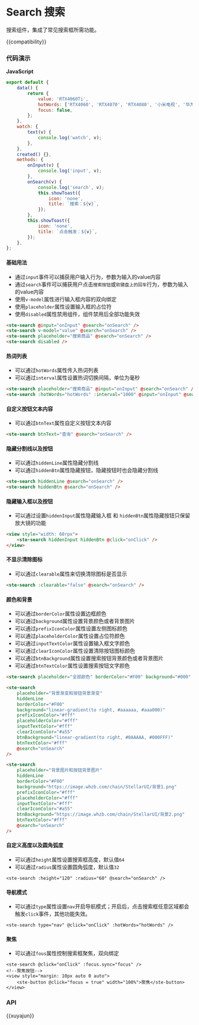 # Search 搜索

搜索组件，集成了常见搜索框所需功能。

{{compatibility}}

### 代码演示

**JavaScript**

```javascript
export default {
	data() {
		return {
			value: 'RTX4060Ti',
			hotWords: ['RTX4060', 'RTX4070', 'RTX4080', '小米电视', '华为手机'],
			focus: false,
		};
	},
	watch: {
		text(v) {
			console.log('watch', v);
		},
	},
	created() {},
	methods: {
		onInput(v) {
			console.log('input', v);
		},
		onSearch(v) {
			console.log('search', v);
			this.showToast({
				icon: 'none',
				title: `搜索：${v}`,
			});
		},
		this.showToast({
			icon: 'none',
			title: `点击触发：${v}`,
		});
	},
};
```

#### 基础用法

-   通过`input`事件可以捕获用户输入行为，参数为输入的value内容
-   通过`search`事件可以捕获用户点击`搜索按钮`或`软键盘上的回车`行为，参数为输入的value内容
-   使用`v-model`属性进行输入框内容的双向绑定
-   使用`placeholder`属性设置输入框的占位符
-   使用`disabled`属性禁用组件，组件禁用后全部功能失效

```html
<ste-search @input="onInput" @search="onSearch" />
<ste-search v-model="value" @search="onSearch" />
<ste-search placeholder="搜索商品" @search="onSearch" />
<ste-search disabled />
```

#### 热词列表

-   可以通过`hotWords`属性传入热词列表
-   可以通过`interval`属性设置热词切换间隔，单位为毫秒

```html
<ste-search placeholder="搜索商品" @input="onInput" @search="onSearch" />
<ste-search :hotWords="hotWords" :interval="1000" @input="onInput" @search="onSearch" />
```

#### 自定义按钮文本内容

-   可以通过`btnText`属性自定义按钮文本内容

```html
<ste-search btnText="查询" @search="onSearch" />
```

#### 隐藏分割线以及按钮

-   可以通过`hiddenLine`属性隐藏分割线
-   可以通过`hiddenBtn`属性隐藏按钮，隐藏按钮时也会隐藏分割线

```html
<ste-search hiddenLine @search="onSearch" />
<ste-search hiddenBtn @search="onSearch" />
```

#### 隐藏输入框以及按钮

-   可以通过设置`hiddenInput`属性隐藏输入框 和 `hiddenBtn`属性隐藏按钮只保留放大镜的功能

```html
<view style="width: 60rpx">
    <ste-search hiddenInput hiddenBtn @click="onClick" />
</view>
```

#### 不显示清除图标

-   可以通过`clearable`属性来切换清除图标是否显示

```html
<ste-search :clearable="false" @search="onSearch" />
```

#### 颜色和背景

-   可以通过`borderColor`属性设置边框颜色
-   可以通过`background`属性设置背景颜色或者背景图片
-   可以通过`prefixIconColor`属性设置左侧图标颜色
-   可以通过`placeholderColor`属性设置占位符颜色
-   可以通过`inputTextColor`属性设置输入框文字颜色
-   可以通过`clearIconColor`属性设置清除按钮图标颜色
-   可以通过`btnBackground`属性设置搜索按钮背景颜色或者背景图片
-   可以通过`btnTextColor`属性设置搜索按钮文字颜色

```html
<ste-search placeholder="全部颜色" borderColor="#F00" background="#000" prefixIconColor="#a55" placeholderColor="#a55" inputTextColor="#fff" clearIconColor="#a55" btnBackground="#fff" btnTextColor="#000" @search="onSearch" />

<ste-search
    placeholder="背景渐变和按钮背景渐变"
    hiddenLine
    borderColor="#F00"
    background="linear-gradient(to right, #aaaaaa, #aaa000)"
    prefixIconColor="#fff"
    placeholderColor="#fff"
    inputTextColor="#fff"
    clearIconColor="#a55"
    btnBackground="linear-gradient(to right, #0AAAAA, #000FFF)"
    btnTextColor="#fff"
    @search="onSearch"
/>

<ste-search
    placeholder="背景图片和按钮背景图片"
    hiddenLine
    borderColor="#F00"
    background="https://image.whzb.com/chain/StellarUI/背景1.png"
    prefixIconColor="#fff"
    placeholderColor="#fff"
    inputTextColor="#fff"
    clearIconColor="#a55"
    btnBackground="https://image.whzb.com/chain/StellarUI/背景2.png"
    btnTextColor="#fff"
    @search="onSearch"
/>
```

#### 自定义高度以及圆角弧度

-   可以通过`height`属性设置搜索框高度，默认值`64`
-   可以通过`radius`属性设置圆角弧度，默认值`32`

```
<ste-search :height="120" :radius="60" @search="onSearch" />
```

#### 导航模式

-   可以通过`type`属性设置`nav`开启导航模式；开启后，点击搜索框任意区域都会触发`click`事件，其他功能失效。

```
<ste-search type="nav" @click="onClick" :hotWords="hotWords" />
```

#### 聚焦

-   可以通过`fous`属性控制搜索框聚焦，双向绑定

```
<ste-search @click="onClick" :focus.sync="focus" />
<!--聚焦按钮-->
<view style="margin: 10px auto 0 auto">
	<ste-button @click="focus = true" width="100%">聚焦</ste-button>
</view>
```

### API

<!-- props -->

{{xuyajun}}

